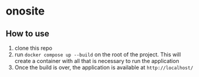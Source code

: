 # onosite

## How to use

1. clone this repo
2. run `docker compose up --build` on the root of the project. This will create a container with all that is necessary to run the application
3. Once the build is over, the application is available at `http://localhost/`
